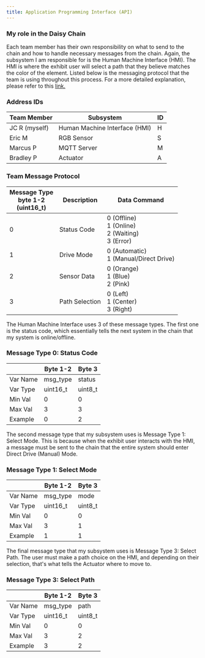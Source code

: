 ```yaml
---
title: Application Programming Interface (API)
---
```


### __My role in the Daisy Chain__
Each team member has their own responsibility on what to send to the chain and how to handle necessary messages from the chain. Again, the subsystem I am responsible for is the Human Machine Interface (HMI). The HMI is where the exhibit user will select a path that they believe matches the color of the element. Listed below is the messaging protocol that the team is using throughout this process. For a more detailed explanation, please refer to this [link.](https://asu-egr314-2025-s-201.github.io/04-Block%20Diagram%2C%20Process%20Diagram%2C%20and%20Message%20Structure/)

### __Address IDs__
| Team Member | Subsystem | ID |
| ----------- | --------- | -- |
| JC R (myself) | Human Machine Interface (HMI) | H |
| Eric M | RGB Sensor | S |
| Marcus P | MQTT Server | M |
| Bradley P | Actuator | A |

### __Team Message Protocol__
|Message Type <br> byte 1-2 <br>(uint16_t) | Description| Data Command |
|-------------------|---------------| -------------------------- |
|0                  | Status Code   | 0 (Offline) <br> 1 (Online) <br> 2 (Waiting) <br> 3 (Error) | 
|1                  | Drive Mode    | 0 (Automatic) <br> 1 (Manual/Direct Drive) |
|2                  | Sensor Data   | 0 (Orange) <br> 1 (Blue) <br> 2 (Pink) |
|3                  | Path Selection| 0 (Left) <br> 1 (Center) <br> 3 (Right) |

The Human Machine Interface uses 3 of these message types. The first one is the status code, which essentially tells the next system in the chain that my system is online/offline. 

### __Message Type 0: Status Code__
|         |  Byte 1-2  | Byte 3 | 
|---------|----------|---------|
|Var Name | msg_type | status  |
|Var Type | uint16_t | uint8_t |
|Min Val  | 0        | 0       | 
|Max Val  | 3        | 3       |
|Example  | 0        | 2       |

The second message type that my subsystem uses is Message Type 1: Select Mode. This is because when the exhibit user interacts with the HMI, a message must be sent to the chain that the entire system should enter Direct Drive (Manual) Mode. 

### __Message Type 1: Select Mode__
|         |  Byte 1-2  | Byte 3 | 
|---------|----------|---------|
|Var Name | msg_type | mode  |
|Var Type | uint16_t | uint8_t |
|Min Val  | 0        | 0       | 
|Max Val  | 3        | 1       |
|Example  | 1        | 1       |

The final message type that my subsystem uses is Message Type 3: Select Path. The user must make a path choice on the HMI, and depending on their selection, that's what tells the Actuator where to move to.

### __Message Type 3: Select Path__
|         |  Byte 1-2  | Byte 3 |
|---------|------------|--------|
|Var Name | msg_type   | path   |
|Var Type | uint16_t   | uint8_t|
|Min Val  | 0          | 0      |
|Max Val  | 3          | 2      |
|Example  | 3          | 2      |